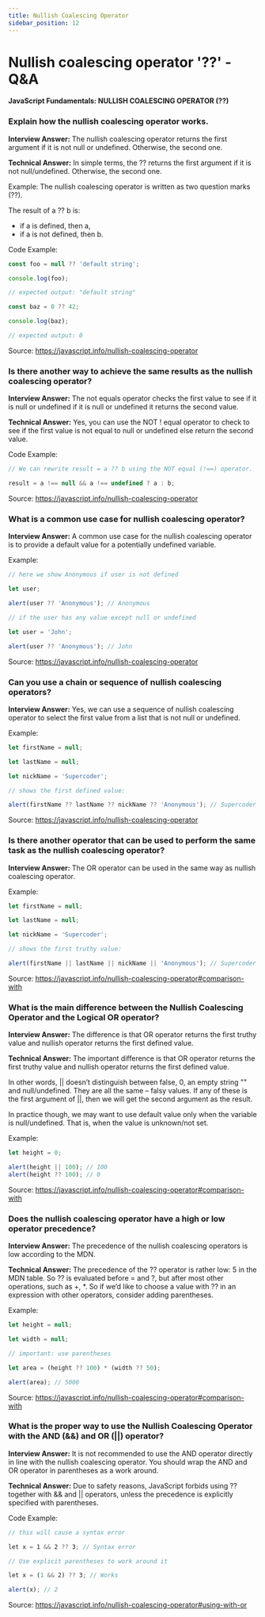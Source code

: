 ```yaml
---
title: Nullish Coalescing Operator
sidebar_position: 12
---
```


# Nullish coalescing operator '??' - Q&A

**JavaScript Fundamentals: NULLISH COALESCING OPERATOR (??)**

### Explain how the nullish coalescing operator works.

**Interview Answer:** The nullish coalescing operator returns the first argument if it is not null or undefined. Otherwise, the second one.

**Technical Answer:** In simple terms, the ?? returns the first argument if it is not null/undefined. Otherwise, the second one.

Example: The nullish coalescing operator is written as two question marks (??).

The result of a ?? b is:

- if a is defined, then a,
- if a is not defined, then b.

Code Example:

```js
const foo = null ?? 'default string';

console.log(foo);

// expected output: "default string"

const baz = 0 ?? 42;

console.log(baz);

// expected output: 0
```

Source: <https://javascript.info/nullish-coalescing-operator>

### Is there another way to achieve the same results as the nullish coalescing operator?

**Interview Answer:** The not equals operator checks the first value to see if it is null or undefined if it is null or undefined it returns the second value.

**Technical Answer:** Yes, you can use the NOT ! equal operator to check to see if the first value is not equal to null or undefined else return the second value.

Code Example:

```js
// We can rewrite result = a ?? b using the NOT equal (!==) operator.

result = a !== null && a !== undefined ? a : b;
```

Source: <https://javascript.info/nullish-coalescing-operator>

### What is a common use case for nullish coalescing operator?

**Interview Answer:** A common use case for the nullish coalescing operator is to provide a default value for a potentially undefined variable.

Example:

```js
// here we show Anonymous if user is not defined

let user;

alert(user ?? 'Anonymous'); // Anonymous

// if the user has any value except null or undefined

let user = 'John';

alert(user ?? 'Anonymous'); // John
```

Source: <https://javascript.info/nullish-coalescing-operator>

### Can you use a chain or sequence of nullish coalescing operators?

**Interview Answer:** Yes, we can use a sequence of nullish coalescing operator to select the first value from a list that is not null or undefined.

Example:

```js
let firstName = null;

let lastName = null;

let nickName = 'Supercoder';

// shows the first defined value:

alert(firstName ?? lastName ?? nickName ?? 'Anonymous'); // Supercoder
```

Source: <https://javascript.info/nullish-coalescing-operator>

### Is there another operator that can be used to perform the same task as the nullish coalescing operator?

**Interview Answer:** The OR operator can be used in the same way as nullish coalescing operator.

Example:

```js
let firstName = null;

let lastName = null;

let nickName = 'Supercoder';

// shows the first truthy value:

alert(firstName || lastName || nickName || 'Anonymous'); // Supercoder
```

Source: <https://javascript.info/nullish-coalescing-operator#comparison-with>

### What is the main difference between the Nullish Coalescing Operator and the Logical OR operator?

**Interview Answer:** The difference is that OR operator returns the first truthy value and nullish operator returns the first defined value.

**Technical Answer:** The important difference is that OR operator returns the first truthy value and nullish operator returns the first defined value.

In other words, || doesn’t distinguish between false, 0, an empty string "" and null/undefined. They are all the same – falsy values. If any of these is the first argument of ||, then we will get the second argument as the result.

In practice though, we may want to use default value only when the variable is null/undefined. That is, when the value is unknown/not set.

Example:

```js
let height = 0;

alert(height || 100); // 100
alert(height ?? 100); // 0
```

Source: <https://javascript.info/nullish-coalescing-operator#comparison-with>

### Does the nullish coalescing operator have a high or low operator precedence?

**Interview Answer:** The precedence of the nullish coalescing operators is low according to the MDN.

**Technical Answer:** The precedence of the ?? operator is rather low: 5 in the MDN table. So ?? is evaluated before = and ?, but after most other operations, such as +, \*. So if we’d like to choose a value with ?? in an expression with other operators, consider adding parentheses.

Example:

```js
let height = null;

let width = null;

// important: use parentheses

let area = (height ?? 100) * (width ?? 50);

alert(area); // 5000
```

Source: <https://javascript.info/nullish-coalescing-operator#comparison-with>

### What is the proper way to use the Nullish Coalescing Operator with the AND (&&) and OR (||) operator?

**Interview Answer:** It is not recommended to use the AND operator directly in line with the nullish coalescing operator. You should wrap the AND and OR operator in parentheses as a work around.

**Technical Answer:** Due to safety reasons, JavaScript forbids using ?? together with && and || operators, unless the precedence is explicitly specified with parentheses.

Code Example:

```js
// this will cause a syntax error

let x = 1 && 2 ?? 3; // Syntax error

// Use explicit parentheses to work around it

let x = (1 && 2) ?? 3; // Works

alert(x); // 2
```

Source: <https://javascript.info/nullish-coalescing-operator#using-with-or>
